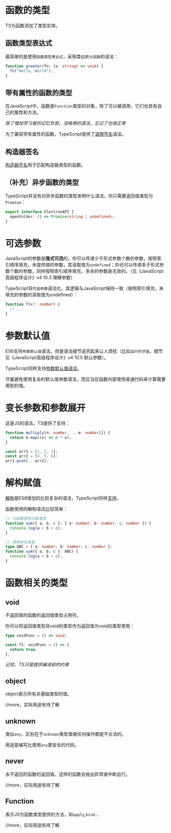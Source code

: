 # 函数的类型

TS为函数添加了类型实体。

## 函数类型表达式

最简单的是使用`函数类型表达式`，采用类似`箭头函数`的语法：

```typescript
function greeter(fn: (a: string) => void) {
  fn("Hello, World");
}
```

## 带有属性的函数的类型

在JavaScript中，函数是`Function`类型的对象，除了可以被调用，它们也具有自己的属性和方法。

_除了增加学习者的记忆负担，没啥用的语法，忘记了也很正常_

为了兼容带有属性的函数，TypeScript提供了[调用签名](https://www.typescriptlang.org/docs/handbook/2/functions.html#call-signatures)语法。

## 构造器签名

[构造器签名](https://www.typescriptlang.org/docs/handbook/2/functions.html#construct-signatures)用于匹配构造器类型的函数。

## （补充）异步函数的类型

TypeScript并没有对异步函数的类型发明什么语法，你只需要返回值类型为`Promise`：

```typescript
export interface ElectronAPI {
  openFolder: () => Promise<string | undefined>;
}
```

# 可选参数

JavaScript的参数是**隐式可选**的，你可以传递少于形式参数个数的参数，按照索引顺序填充，未提供值的参数，其读取值为`undefined`；你也可以传递多于形式参数个数的参数，同样按照索引顺序填充，多余的参数是无效的。（见《JavaScript高级程序设计》v4 10.3 理解参数）

TypeScript将`可选参数`语法化，其逻辑与JavaScript保持一致（按照索引填充，未填充的参数的读取值为undefined）：

```typescript
function f(x?: number) {
  // ...
}
```

# 参数默认值

ES6支持`参数默认值`语法，但是语法细节追究起来让人烦扰（比如`运行时求值`，细节见《JavaScript高级程序设计》v4 10.5 默认参数）。

TypeScript同样支持[参数默认值语法](https://www.typescriptlang.org/docs/handbook/2/functions.html#optional-parameters)。

尽量避免使用复杂的默认值参数语法，而应当在函数内部使用普通代码来计算需要用到的值。

# 变长参数和参数展开

这是JS的语法，TS提供了支持：

```ts
function multiply(n: number, ...m: number[]) {
  return m.map((x) => n * x);
}

const arr1 = [1, 2, 3];
const arr2 = [4, 5, 6];
arr1.push(...arr2);
```

# 解构赋值

[解构](https://developer.mozilla.org/zh-CN/docs/Web/JavaScript/Reference/Operators/Destructuring_assignment)是ES6增加的比较复杂的语法，TypeScript同样[支持](https://www.typescriptlang.org/docs/handbook/2/functions.html#parameter-destructuring)。

函数使用的解构语法比较简单：

```ts
// 为函数提供对象类型
function sum({ a, b, c }: { a: number; b: number; c: number }) {
  console.log(a + b + c);
}

// 使用命名类型
type ABC = { a: number; b: number; c: number };
function sum({ a, b, c }: ABC) {
  console.log(a + b + c);
}
```

# 函数相关的类型

## void

不返回值的函数的返回值类型占用符。

你可以将返回值类型非void的类型作为返回值为void的类型使用：

```ts
type voidFunc = () => void;

const f1: voidFunc = () => {
  return true;
};
```

_记住，TS只是提供编译前的约束_

## object

object表示所有非基础类型的值。

//more，实际用途有待了解

## unknown

类似`any`，区别在于`unknown`类型值做任何操作都是不合法的。

用途是编写比使用`any`更安全的代码。

## never

永不返回的函数的返回值，这样的函数会抛出异常或中断运行。

//more，实际用途有待了解

## Function

表示JS为函数类型提供的方法，如`apply`,`bind`...

//more，实际用途有待了解
